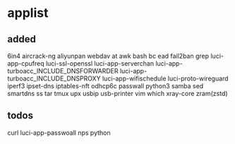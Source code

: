 # applist
## added
6in4
aircrack-ng
aliyunpan webdav
at
awk
bash
bc
ead
fail2ban
grep
luci-app-cpufreq
luci-ssl-openssl
luci-app-serverchan
luci-app-turboacc_INCLUDE_DNSFORWARDER
luci-app-turboacc_INCLUDE_DNSPROXY
luci-app-wifischedule
luci-proto-wireguard
iperf3
ipset-dns
iptables-nft
odhcp6c
passwall
python3
samba
sed
smartdns
ss
tar
tmux
upx
usbip
usb-printer
vim
which
xray-core
zram(zstd)

## todos
curl
luci-app-passwoall
nps
python


